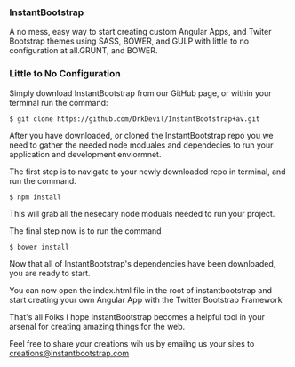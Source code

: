### InstantBootstrap
A no mess, easy way to start creating custom Angular Apps, and Twiter Bootstrap themes
using SASS, BOWER, and GULP with little to no configuration at all.GRUNT, and BOWER.

### Little to No Configuration
Simply download InstantBootstrap from our GitHub page, or within your terminal run the command:
```
$ git clone https://github.com/DrkDevil/InstantBootstrap+av.git 
```
After you have downloaded, or cloned the InstantBootstrap repo you we need to gather the needed node moduales and dependecies to run your application and development enviormnet.

The first step is to navigate to your newly downloaded repo in terminal, and run the command.

```
$ npm install 
```
This will grab all the nesecary node moduals needed to run your project.

The final step now is to run the command
```
$ bower install 
```
Now that all of InstantBootstrap's dependencies have been downloaded, you are ready to start.

You can now open the index.html file in the root of instantbootstrap and start creating your own Angular App with the Twitter Bootstrap Framework

That's all Folks
I hope InstantBootstrap becomes a helpful tool in your arsenal for creating amazing things for the web.

Feel free to share your creations wih us by emailng us your sites to creations@instantbootstrap.com
